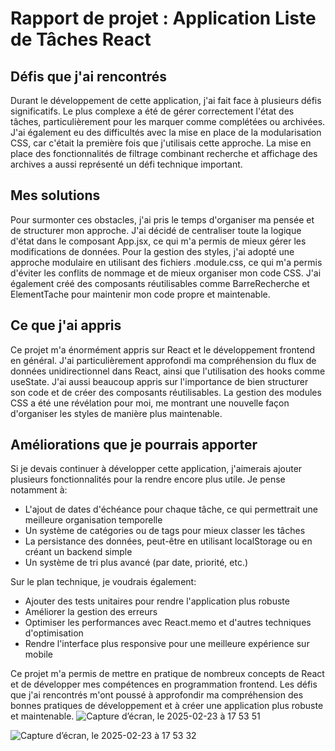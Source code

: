 # Rapport de projet : Application Liste de Tâches React

## Défis que j'ai rencontrés

Durant le développement de cette application, j'ai fait face à plusieurs défis significatifs. Le plus complexe a été de gérer correctement l'état des tâches, particulièrement pour les marquer comme complétées ou archivées. 
J'ai également eu des difficultés avec la mise en place de la modularisation CSS, car c'était la première fois que j'utilisais cette approche. La mise en place des fonctionnalités de filtrage combinant recherche et affichage des archives a aussi représenté un défi technique important.

## Mes solutions

Pour surmonter ces obstacles, j'ai pris le temps d'organiser ma pensée et de structurer mon approche. J'ai décidé de centraliser toute la logique d'état dans le composant App.jsx, ce qui m'a permis de mieux gérer les modifications de données. 
Pour la gestion des styles, j'ai adopté une approche modulaire en utilisant des fichiers .module.css, ce qui m'a permis d'éviter les conflits de nommage et de mieux organiser mon code CSS. 
J'ai également créé des composants réutilisables comme BarreRecherche et ElementTache pour maintenir mon code propre et maintenable.

## Ce que j'ai appris

Ce projet m'a énormément appris sur React et le développement frontend en général. 
J'ai particulièrement approfondi ma compréhension du flux de données unidirectionnel dans React, ainsi que l'utilisation des hooks comme useState. J'ai aussi beaucoup appris sur l'importance de bien structurer son code et de créer des composants réutilisables. La gestion des modules CSS a été une révélation pour moi, me montrant une nouvelle façon d'organiser les styles de manière plus maintenable.

## Améliorations que je pourrais apporter

Si je devais continuer à développer cette application, j'aimerais ajouter plusieurs fonctionnalités pour la rendre encore plus utile. 
Je pense notamment à:

- L'ajout de dates d'échéance pour chaque tâche, ce qui permettrait une meilleure organisation temporelle
- Un système de catégories ou de tags pour mieux classer les tâches
- La persistance des données, peut-être en utilisant localStorage ou en créant un backend simple
- Un système de tri plus avancé (par date, priorité, etc.)

Sur le plan technique, je voudrais également:

- Ajouter des tests unitaires pour rendre l'application plus robuste
- Améliorer la gestion des erreurs
- Optimiser les performances avec React.memo et d'autres techniques d'optimisation
- Rendre l'interface plus responsive pour une meilleure expérience sur mobile

Ce projet m'a permis de mettre en pratique de nombreux concepts de React et de développer mes compétences en programmation frontend. 
Les défis que j'ai rencontrés m'ont poussé à approfondir ma compréhension des bonnes pratiques de développement et à créer une application plus robuste et maintenable.
![Capture d’écran, le 2025-02-23 à 17 53 51](https://github.com/user-attachments/assets/38cb081b-8909-4022-aa8b-226123673db4)

![Capture d’écran, le 2025-02-23 à 17 53 32](https://github.com/user-attachments/assets/0f50cc1e-a071-48ba-8211-8ccd8e794cce)
